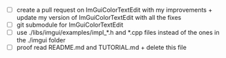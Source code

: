 - [ ] create a pull request on ImGuiColorTextEdit with my improvements + update my version of ImGuiColorTextEdit with all the fixes
- [ ] git submodule for ImGuiColorTextEdit
- [ ] use ./libs/imgui/examples/impl_*.h and *.cpp files instead of the ones in the ./imgui folder
- [ ] proof read README.md and TUTORIAL.md + delete this file